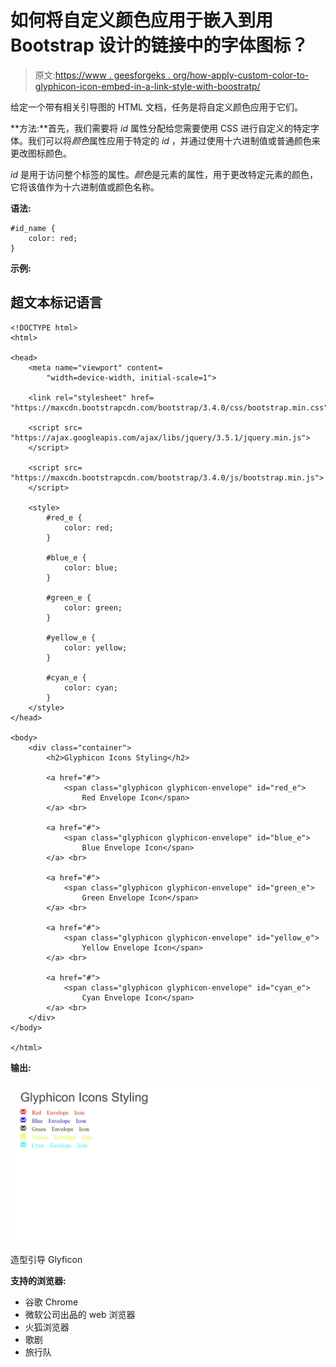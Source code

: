 # 如何将自定义颜色应用于嵌入到用 Bootstrap 设计的链接中的字体图标？

> 原文:[https://www . geesforgeks . org/how-apply-custom-color-to-glyphicon-icon-embed-in-a-link-style-with-boostratp/](https://www.geeksforgeeks.org/how-to-apply-custom-color-to-glyphicon-icon-embed-within-a-link-styled-with-boostratp/)

给定一个带有相关引导图的 HTML 文档，任务是将自定义颜色应用于它们。

**方法:**首先，我们需要将 *id* 属性分配给您需要使用 CSS 进行自定义的特定字体。我们可以将*颜色*属性应用于特定的 *id* ，并通过使用十六进制值或普通颜色来更改图标颜色。

*id* 是用于访问整个标签的属性。*颜色*是元素的属性，用于更改特定元素的颜色，它将该值作为十六进制值或颜色名称。

**语法:**

```htmlhtml
#id_name {
    color: red;
}
```

**示例:**

## 超文本标记语言

```htmlhtml
<!DOCTYPE html>
<html>

<head>
    <meta name="viewport" content=
        "width=device-width, initial-scale=1">

    <link rel="stylesheet" href=
"https://maxcdn.bootstrapcdn.com/bootstrap/3.4.0/css/bootstrap.min.css">

    <script src=
"https://ajax.googleapis.com/ajax/libs/jquery/3.5.1/jquery.min.js">
    </script>

    <script src=
"https://maxcdn.bootstrapcdn.com/bootstrap/3.4.0/js/bootstrap.min.js">
    </script>

    <style>
        #red_e {
            color: red;
        }

        #blue_e {
            color: blue;
        }

        #green_e {
            color: green;
        }

        #yellow_e {
            color: yellow;
        }

        #cyan_e {
            color: cyan;
        }
    </style>
</head>

<body>
    <div class="container">
        <h2>Glyphicon Icons Styling</h2>

        <a href="#">
            <span class="glyphicon glyphicon-envelope" id="red_e">
                Red Envelope Icon</span>
        </a> <br>

        <a href="#">
            <span class="glyphicon glyphicon-envelope" id="blue_e">
                Blue Envelope Icon</span>
        </a> <br>

        <a href="#">
            <span class="glyphicon glyphicon-envelope" id="green_e">
                Green Envelope Icon</span>
        </a> <br>

        <a href="#">
            <span class="glyphicon glyphicon-envelope" id="yellow_e">
                Yellow Envelope Icon</span>
        </a> <br>

        <a href="#">
            <span class="glyphicon glyphicon-envelope" id="cyan_e">
                Cyan Envelope Icon</span>
        </a> <br>
    </div>
</body>

</html>
```

**输出:**

![](img/25c303fad896690af3e52b6aece992bf.png)

造型引导 Glyficon

**支持的浏览器:**

*   谷歌 Chrome
*   微软公司出品的 web 浏览器
*   火狐浏览器
*   歌剧
*   旅行队